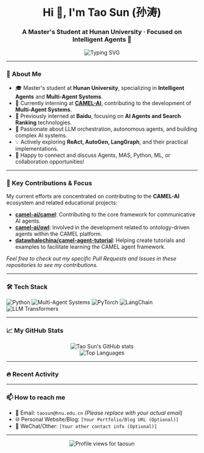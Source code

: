 <h1 align="center">Hi 👋, I'm Tao Sun (孙涛)</h1>
<h3 align="center">A Master's Student at Hunan University · Focused on Intelligent Agents 🤖</h3>

<p align="center">
  <img src="https://readme-typing-svg.demolab.com?font=Fira+Code&weight=500&size=22&pause=1000&center=true&vCenter=true&multiline=true&width=600&lines=Welcome+to+my+GitHub!;Researcher+in+Multi-Agent+Systems;Lifelong+learner+📚;Exploring+AI+and+Systems+Together" alt="Typing SVG" />
</p>

---

### 🚀 About Me

- 🎓 Master's student at **Hunan University**, specializing in **Intelligent Agents** and **Multi-Agent Systems**.
- 🔭 Currently interning at **[CAMEL-AI](https://www.camel-ai.org/)**, contributing to the development of **Multi-Agent Systems**.
- 🏢 Previously interned at **Baidu**, focusing on **AI Agents and Search Ranking** technologies.
- 🌱 Passionate about LLM orchestration, autonomous agents, and building complex AI systems.
- 💡 Actively exploring **ReAct, AutoGen, LangGraph**, and their practical implementations.
- 💬 Happy to connect and discuss Agents, MAS, Python, ML, or collaboration opportunities!

---

### 🌟 Key Contributions & Focus

My current efforts are concentrated on contributing to the **CAMEL-AI** ecosystem and related educational projects:

- **[camel-ai/camel](https://github.com/camel-ai/camel)**: Contributing to the core framework for communicative AI agents.
- **[camel-ai/owl](https://github.com/camel-ai/owl)**: Involved in the development related to ontology-driven agents within the CAMEL platform.
- **[datawhalechina/camel-agent-tutorial](https://github.com/datawhalechina/camel-agent-tutorial)**: Helping create tutorials and examples to facilitate learning the CAMEL agent framework.

*Feel free to check out my specific Pull Requests and Issues in these repositories to see my contributions.*

---

### 🛠️ Tech Stack

<p align="left">
  <img src="https://img.shields.io/badge/Python-3776AB?style=flat&logo=python&logoColor=white" alt="Python"/>
  <img src="https://img.shields.io/badge/Multi--Agent--Systems-FFB400?style=flat&logo=apachespark&logoColor=white" alt="Multi-Agent Systems"/>
  <img src="https://img.shields.io/badge/PyTorch-EE4C2C?style=flat&logo=pytorch&logoColor=white" alt="PyTorch"/>
  <img src="https://img.shields.io/badge/LangChain-0A0A0A?style=flat&logo=apache&logoColor=white" alt="LangChain"/>
  <img src="https://img.shields.io/badge/LLM-Transformers-blue?style=flat" alt="LLM Transformers"/>
  </p>

---

### 📈 My GitHub Stats

<p align="center">
  <img src="https://github-readme-stats.vercel.app/api?username=taosun&show_icons=true&theme=tokyonight&include_all_commits=true&count_private=true" alt="Tao Sun's GitHub stats"/>
  <br/>
  <img src="https://github-readme-stats.vercel.app/api/top-langs/?username=taosun&layout=compact&theme=tokyonight&langs_count=8" alt="Top Languages"/>
</p>

---

### 🔥 Recent Activity

---

### 📫 How to reach me

- 📧 Email: `taosun@hnu.edu.cn` *(Please replace with your actual email)*
- 🌐 Personal Website/Blog: `[Your Portfolio/Blog URL (Optional)]`
- 💬 WeChat/Other: `[Your other contact info (Optional)]`

---

<p align="center">
  <img src="https://komarev.com/ghpvc/?username=taosun&label=Profile%20views&color=0e75b6&style=flat" alt="Profile views for taosun" />
</p>
